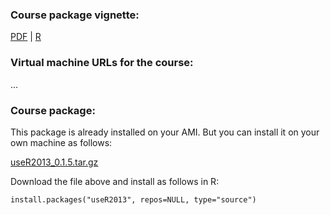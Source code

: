 
### Course package vignette:

[PDF](Bioconductor-tutorial.pdf) | [R](Bioconductor-tutorial.R)

### Virtual machine URLs for the course:


...



### Course package:

This package is already installed on your AMI. But you can install
it on your own machine as follows:

[useR2013_0.1.5.tar.gz](useR2013_0.1.5.tar.gz)

Download the file above and install as follows in R:

    install.packages("useR2013", repos=NULL, type="source")
